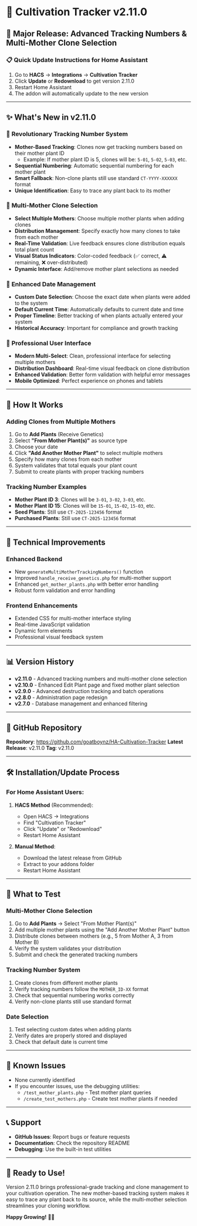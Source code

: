 # 🌿 Cultivation Tracker v2.11.0

## 🎉 **Major Release: Advanced Tracking Numbers & Multi-Mother Clone Selection**

### 📋 **Quick Update Instructions for Home Assistant**
1. Go to **HACS** → **Integrations** → **Cultivation Tracker**
2. Click **Update** or **Redownload** to get version 2.11.0
3. Restart Home Assistant
4. The addon will automatically update to the new version

---

## ✨ **What's New in v2.11.0**

### 🔢 **Revolutionary Tracking Number System**
- **Mother-Based Tracking**: Clones now get tracking numbers based on their mother plant ID
  - Example: If mother plant ID is 5, clones will be: `5-01`, `5-02`, `5-03`, etc.
- **Sequential Numbering**: Automatic sequential numbering for each mother plant
- **Smart Fallback**: Non-clone plants still use standard `CT-YYYY-XXXXXX` format
- **Unique Identification**: Easy to trace any plant back to its mother

### 👥 **Multi-Mother Clone Selection**
- **Select Multiple Mothers**: Choose multiple mother plants when adding clones
- **Distribution Management**: Specify exactly how many clones to take from each mother
- **Real-Time Validation**: Live feedback ensures clone distribution equals total plant count
- **Visual Status Indicators**: Color-coded feedback (✅ correct, ⚠️ remaining, ❌ over-distributed)
- **Dynamic Interface**: Add/remove mother plant selections as needed

### 📅 **Enhanced Date Management**
- **Custom Date Selection**: Choose the exact date when plants were added to the system
- **Default Current Time**: Automatically defaults to current date and time
- **Proper Timeline**: Better tracking of when plants actually entered your system
- **Historical Accuracy**: Important for compliance and growth tracking

### 🎨 **Professional User Interface**
- **Modern Multi-Select**: Clean, professional interface for selecting multiple mothers
- **Distribution Dashboard**: Real-time visual feedback on clone distribution
- **Enhanced Validation**: Better form validation with helpful error messages
- **Mobile Optimized**: Perfect experience on phones and tablets

---

## 🚀 **How It Works**

### **Adding Clones from Multiple Mothers**
1. Go to **Add Plants** (Receive Genetics)
2. Select **"From Mother Plant(s)"** as source type
3. Choose your date
4. Click **"Add Another Mother Plant"** to select multiple mothers
5. Specify how many clones from each mother
6. System validates that total equals your plant count
7. Submit to create plants with proper tracking numbers

### **Tracking Number Examples**
- **Mother Plant ID 3**: Clones will be `3-01`, `3-02`, `3-03`, etc.
- **Mother Plant ID 15**: Clones will be `15-01`, `15-02`, `15-03`, etc.
- **Seed Plants**: Still use `CT-2025-123456` format
- **Purchased Plants**: Still use `CT-2025-123456` format

---

## 🔧 **Technical Improvements**

### **Enhanced Backend**
- New `generateMultiMotherTrackingNumbers()` function
- Improved `handle_receive_genetics.php` for multi-mother support
- Enhanced `get_mother_plants.php` with better error handling
- Robust form validation and error handling

### **Frontend Enhancements**
- Extended CSS for multi-mother interface styling
- Real-time JavaScript validation
- Dynamic form elements
- Professional visual feedback system

---

## 📊 **Version History**
- **v2.11.0** - Advanced tracking numbers and multi-mother clone selection
- **v2.10.0** - Enhanced Edit Plant page and fixed mother plant selection
- **v2.9.0** - Advanced destruction tracking and batch operations
- **v2.8.0** - Administration page redesign
- **v2.7.0** - Database management and enhanced filtering

---

## 🔗 **GitHub Repository**
**Repository**: https://github.com/goatboynz/HA-Cultivation-Tracker
**Latest Release**: v2.11.0
**Tag**: v2.11.0

---

## 🛠️ **Installation/Update Process**

### **For Home Assistant Users:**
1. **HACS Method** (Recommended):
   - Open HACS → Integrations
   - Find "Cultivation Tracker"
   - Click "Update" or "Redownload"
   - Restart Home Assistant

2. **Manual Method**:
   - Download the latest release from GitHub
   - Extract to your addons folder
   - Restart Home Assistant

---

## 🎯 **What to Test**

### **Multi-Mother Clone Selection**
1. Go to **Add Plants** → Select "From Mother Plant(s)"
2. Add multiple mother plants using the "Add Another Mother Plant" button
3. Distribute clones between mothers (e.g., 5 from Mother A, 3 from Mother B)
4. Verify the system validates your distribution
5. Submit and check the generated tracking numbers

### **Tracking Number System**
1. Create clones from different mother plants
2. Verify tracking numbers follow the `MOTHER_ID-XX` format
3. Check that sequential numbering works correctly
4. Verify non-clone plants still use standard format

### **Date Selection**
1. Test selecting custom dates when adding plants
2. Verify dates are properly stored and displayed
3. Check that default date is current time

---

## 🐛 **Known Issues**
- None currently identified
- If you encounter issues, use the debugging utilities:
  - `/test_mother_plants.php` - Test mother plant queries
  - `/create_test_mothers.php` - Create test mother plants if needed

---

## 📞 **Support**
- **GitHub Issues**: Report bugs or feature requests
- **Documentation**: Check the repository README
- **Debugging**: Use the built-in test utilities

---

## 🎉 **Ready to Use!**
Version 2.11.0 brings professional-grade tracking and clone management to your cultivation operation. The new mother-based tracking system makes it easy to trace any plant back to its source, while the multi-mother selection streamlines your cloning workflow.

**Happy Growing!** 🌿✨